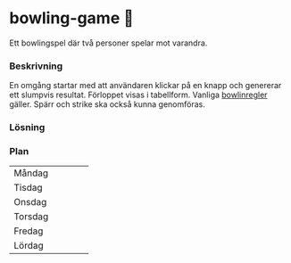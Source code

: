 # bowling-game :bowling:

Ett bowlingspel där två personer spelar mot varandra. 

### Beskrivning

En omgång startar med att användaren klickar på en knapp och genererar ett slumpvis resultat. Förloppet visas i tabellform. Vanliga [bowlinregler](http://www.alltombowling.nu/skola_rakna.php) gäller. Spärr och strike ska också kunna genomföras.

### Lösning

### Plan

|               |                        |   |   |   |
|---------------|------------------------|---|---|---|
| M&aring;ndag  |                        |   |   |   |
| Tisdag        |                        |   |   |   |
| Onsdag        |                        |   |   |   |
| Torsdag       |                        |   |   |   |
| Fredag        |                        |   |   |   |
| L&ouml;rdag   |                        |   |   |   |
